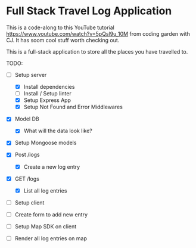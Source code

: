 # Full Stack Travel Log Application
This is a code-along to this YouTube tutorial https://www.youtube.com/watch?v=5pQsl9u_10M from coding garden with CJ. It has soom cool stuff worth checking out.

This is a full-stack application to store all the places you have travelled to.

TODO:
- [ ] Setup server
  - [x] Install dependencies
  - [ ] Install / Setup linter
  - [x] Setup Express App
  - [x] Setup Not Found and Error Middlewares
- [x] Model DB
  - [x] What will the data look like?
- [x] Setup Mongoose models
- [x] Post /logs
  - [x] Create a new log entry
- [x] GET /logs
  - [x] List all log entries
- [ ] Setup client
- [ ] Create form to add new entry
- [ ] Setup Map SDK on client
- [ ] Render all log entries on map

